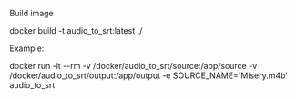 Build image

docker build -t audio_to_srt:latest ./ 

Example:

docker run -it --rm -v /docker/audio_to_srt/source:/app/source -v /docker/audio_to_srt/output:/app/output -e SOURCE_NAME='Misery.m4b' audio_to_srt 
